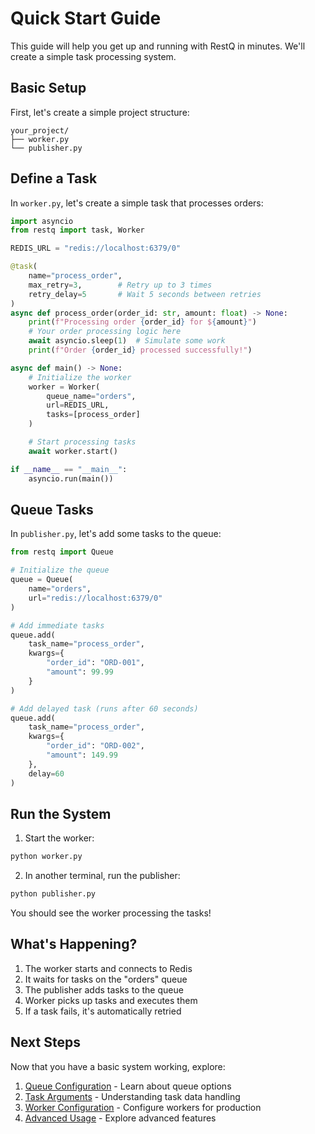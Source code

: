 # Quick Start Guide

This guide will help you get up and running with RestQ in minutes. We'll create a simple task processing system.

## Basic Setup

First, let's create a simple project structure:

```
your_project/
├── worker.py
└── publisher.py
```

## Define a Task

In `worker.py`, let's create a simple task that processes orders:

```python
import asyncio
from restq import task, Worker

REDIS_URL = "redis://localhost:6379/0"

@task(
    name="process_order",
    max_retry=3,        # Retry up to 3 times
    retry_delay=5       # Wait 5 seconds between retries
)
async def process_order(order_id: str, amount: float) -> None:
    print(f"Processing order {order_id} for ${amount}")
    # Your order processing logic here
    await asyncio.sleep(1)  # Simulate some work
    print(f"Order {order_id} processed successfully!")

async def main() -> None:
    # Initialize the worker
    worker = Worker(
        queue_name="orders",
        url=REDIS_URL,
        tasks=[process_order]
    )

    # Start processing tasks
    await worker.start()

if __name__ == "__main__":
    asyncio.run(main())
```

## Queue Tasks

In `publisher.py`, let's add some tasks to the queue:

```python
from restq import Queue

# Initialize the queue
queue = Queue(
    name="orders",
    url="redis://localhost:6379/0"
)

# Add immediate tasks
queue.add(
    task_name="process_order",
    kwargs={
        "order_id": "ORD-001",
        "amount": 99.99
    }
)

# Add delayed task (runs after 60 seconds)
queue.add(
    task_name="process_order",
    kwargs={
        "order_id": "ORD-002",
        "amount": 149.99
    },
    delay=60
)
```

## Run the System

1. Start the worker:
```bash
python worker.py
```

2. In another terminal, run the publisher:
```bash
python publisher.py
```

You should see the worker processing the tasks!

## What's Happening?

1. The worker starts and connects to Redis
2. It waits for tasks on the "orders" queue
3. The publisher adds tasks to the queue
4. Worker picks up tasks and executes them
5. If a task fails, it's automatically retried

## Next Steps

Now that you have a basic system working, explore:

1. [Queue Configuration](../user-guide/queue-configuration.md) - Learn about queue options
2. [Task Arguments](../user-guide/task-arguments.md) - Understanding task data handling
3. [Worker Configuration](../user-guide/worker-configuration.md) - Configure workers for production
4. [Advanced Usage](../user-guide/advanced-usage.md) - Explore advanced features
